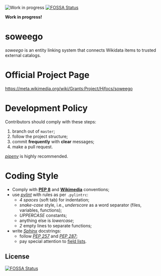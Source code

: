 ![Work in progress](https://mauroparravicini.files.wordpress.com/2011/10/lavori_in_corso.jpg?w=150&h=131)
[![FOSSA Status](https://app.fossa.io/api/projects/git%2Bgithub.com%2FWikidata%2Fsoweego.svg?type=shield)](https://app.fossa.io/projects/git%2Bgithub.com%2FWikidata%2Fsoweego?ref=badge_shield)

**Work in progress!**

# soweego
_soweego_ is an entity linking system that connects Wikidata items to trusted external catalogs.

# Official Project Page
https://meta.wikimedia.org/wiki/Grants:Project/Hjfocs/soweego

# Development Policy
Contributors should comply with these steps:
1. branch out of `master`;
2. follow the project structure;
3. commit **frequently** with **clear** messages;
4. make a pull request.

_[pipenv](https://docs.python-guide.org/dev/virtualenvs/#installing-pipenv)_ is highly recommended.

# Coding Style
- Comply with **[PEP 8](https://www.python.org/dev/peps/pep-0008/)** and **[Wikimedia](https://www.mediawiki.org/wiki/Manual:Coding_conventions/Python)** conventions;
- use _[pylint](https://www.pylint.org/)_ with rules as per `.pylintrc`:
  - _4 spaces_ (soft tab) for indentation;
  - _snake-case_ style, i.e., _underscore_ as a word separator (files, variables, functions);
  - _UPPERCASE_ constants;
  - anything else is _lowercase_;
  - _2_ empty lines to separate functions;
- write _[Sphinx](http://www.sphinx-doc.org/en/stable/)_ docstrings:
  - follow _[PEP 257](https://www.python.org/dev/peps/pep-0257/)_ and _[PEP 287](https://www.python.org/dev/peps/pep-0287/)_;
  - pay special attention to [field lists](http://sphinx-doc.org/domains.html#info-field-lists).


## License
[![FOSSA Status](https://app.fossa.io/api/projects/git%2Bgithub.com%2FWikidata%2Fsoweego.svg?type=large)](https://app.fossa.io/projects/git%2Bgithub.com%2FWikidata%2Fsoweego?ref=badge_large)